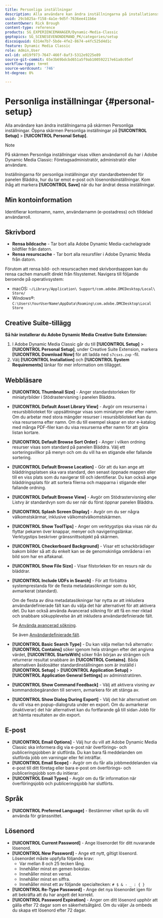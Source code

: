 ```yaml
---
title: Personliga inställningar
description: Alla användare kan ändra inställningarna på installationsskärmen för Adobe Dynamic Media Classic.
uuid: 29cb825a-f158-4a1e-9d5f-7636ee411b6e
contentOwner: Rick Brough
content-type: reference
products: SG_EXPERIENCEMANAGER/Dynamic-Media-Classic
geptopics: SG_SCENESEVENONDEMAND_PK/categories/setup
discoiquuid: 6314e7b7-5bde-4fe2-8674-e4fc525d4d1c
feature: Dynamic Media Classic
role: Admin,User
exl-id: a019f973-7647-466f-8af3-5312e9225e89
source-git-commit: 65e3b69bdcbd651a5f9ab100592217e61a8c05ef
workflow-type: tm+mt
source-wordcount: '746'
ht-degree: 0%

---
```


# Personliga inställningar {#personal-setup}

Alla användare kan ändra inställningarna på skärmen Personliga inställningar. Öppna skärmen Personliga inställningar på **[!UICONTROL Setup]** > **[!UICONTROL Personal Setup]**.

>[!NOTE]
>
>På skärmen Personliga inställningar visas vilken användarroll du har i Adobe Dynamic Media Classic: Företagsadministratör, administratör eller användare.

Inställningarna för personliga inställningar styr standardbeteendet för panelen Bläddra, hur du tar emot e-post och lösenordsinställningar. Kom ihåg att markera **[!UICONTROL Save]** när du har ändrat dessa inställningar.

## Min kontoinformation

Identifierar kontonamn, namn, användarnamn (e-postadress) och tilldelad användarroll.

## Skrivbord

* **Rensa bildcache** - Tar bort alla Adobe Dynamic Media-cachelagrade bildfiler från datorn.
* **Rensa resurscache** - Tar bort alla resursfiler i Adobe Dynamic Media från datorn.

Förutom att rensa bild- och resurscachen med skrivbordsappen kan du rensa cachen manuellt direkt från filsystemet. Navigera till följande beroende på operativsystem:

* macOS: `~/Library/Application\ Support/com.adobe.DMCDesktop/Local\ Store/`
* Windows®: `C:\Users\YourUserName\AppData\Roaming\com.adobe.DMCDesktop\Local Store`

## Creative Suite-tillägg

**Så här installerar du Adobe Dynamic Media Creative Suite Extension:**

1. I Adobe Dynamic Media Classic går du till **[!UICONTROL Setup]** > **[!UICONTROL Personal Setup]**, under Creative Suite Extension, markera **[!UICONTROL Download Now]** för att ladda ned `s7csxs.zxp` -fil.
1. Välj **[!UICONTROL Installation]** och **[!UICONTROL System Requirements]** länkar för mer information om tillägget.

<!--    A readme file is included at the root of the unzipped file to provide you with additional information about the extension.

1. Depending on your installed operating system, do one of the following: -->

<!-- #### Windows

|If you are running|Do this|
|--- |--- |
|Adobe Illustrator 18 in Adobe Creative Cloud 2014|<ul><li>From the root of the unzipped folder, select CC-2014.</li><li>Depending on the bit version of Adobe Illustrator that you are using, select win32 or win64.</li><li>Select libraries > flame, and then copy `aflame.dll` to Adobe Illustrator's executable folder. For example, `C:\Program Files\Adobe\Adobe Illustrator CC 2014\Support Files\Contents\Windows`. </li></ul><br/>**Note**: This example path is for the 64-bit location; the 32-bit location may fall under Program Files (x86) instead. <br/><ul><li>Return to the same libraries folder, select flamingo, and then copy `aflamingo.dll` to the same Adobe Illustrator executable folder that you used in the previous step. </li><li>Return to the win32 or win64 folder that you selected in step 2, and then copy `AdobeS7FXGFileFormat.aip` to Adobe Illustrator's plug-ins folder. For example, `C:\Program Files\Adobe\Adobe Illustrator CC 2014\Plug-ins\Illustrator Formats`. </li></ul> <br/>**Note**: This example path is for the 64-bit location; the 32-bit location may fall under Program Files (x86) instead.|
|Adobe Illustrator 17 in Adobe Creative Cloud|<ul><li>From the root of the unzipped folder, select CC. </li><li>Depending on the bit version of Adobe Illustrator that you are using, select win32 or win64.</li><li> Copy `AdobeS7FXGFileFormat.aip` to Adobe Illustrator's plug-ins folder. For example, `C:\Program Files\Adobe\Adobe Illustrator CC (64 Bit)\Plug-ins\Illustrator Formats`.</li></ul><br/>**Note**: This example path is for the 64-bit location; the 32-bit location may fall under Program Files (x86) instead.|
|Adobe Illustrator 16 in Adobe Creative Suite 6|<ul><li>From the root of the unzipped folder, select 6.0. </li><li>Depending on the bit version of Adobe Illustrator that you are using, select win32 or win64. </li><li>Copy AdobeS7FXGFileFormat.aip to Adobe Illustrator's plug-ins folder. For example, `C:\Program Files\Adobe\Adobe Illustrator CS6 (64 Bit)\Plug-ins\Illustrator Formats`.</li></ul><br/>**Note**: This example path is for the 64-bit location; the 32-bit location may fall under Program Files (x86) instead.|

#### Mac

|If you are running|Do this|
|--- |--- |
|Adobe Illustrator 18 in Adobe Creative Cloud 2014|<ul><li>From the root of the unzipped folder, select CC-2014 > mac64.</li><li>Select libraries > flame, and then copy the `aflame.framework` folder to Adobe Illustrator package contents folder. For example, `/Applications/Adobe Illustrator CC 2014/ Illustrator.app/Contents/Frameworks/`. (To open Adobe Illustrator’s package contents folder, right-select on the Adobe illustrator CC 2014 icon and select Show Package Contents from context menu).</li><li>Return to the same libraries folder, select `flamingo`, and then copy the `aflamingo.framework` folder to the same Adobe Illustrator package contents folder that you used in the previous step.</li><li>Return to the mac64 folder that you selected in step 1, and then copy the `AdobeS7FXGFileFormat.aip` folder to Adobe Illustrator’s plug-in folder. For example, `/Applications/Adobe Illustrator CC 2014/Plug-ins/Illustrator Formats/`.</li></ul><br/>|
|Adobe Illustrator 17 in Adobe Creative Cloud|<ul><li>From the root of the unzipped folder, select CC > mac64</li><li>Copy the `AdobeS7FXGFileFormat.aip` folder to Adobe Illustrator’s plug-in folder. For example, `/Applications/Adobe Illustrator CC/Plug-ins/Illustrator Formats/`.</li></ul><br/>|
|Adobe Illustrator 16 in Adobe Creative Suite 6|<ul><li>From the root of the unzipped folder, select 6.0 > mac64</li><li>Copy the `AdobeS7FXGFileFormat.aip` folder to Adobe Illustrator’s plug-in folder. For example, `/Applications/Adobe Illustrator CS6/Plug-ins/Illustrator Formats/`.</li></ul>|

The plug-in is now available for you to use in Adobe Illustrator. -->

## Webbläsare

* **[!UICONTROL Thumbnail Size]** - Anger standardstorleken för miniatyrbilder i Stödrastervisning i panelen Bläddra.
* **[!UICONTROL Default Asset Library View]** - Avgör om resurserna i resursbiblioteket för uppsättningar visas som miniatyrer eller efter namn. Om du arbetar med stora mängder resurser i resursbiblioteket kan du visa resurserna efter namn. Om du till exempel skapar en stor e-katalog med många PDF-filer kan du visa resurserna efter namn för att göra listan kortare.
* **[!UICONTROL Default Browse Sort Order]** - Anger i vilken ordning resurser visas som standard på panelen Bläddra. Välj ett sorteringsvillkor på menyn och om du vill ha en stigande eller fallande sortering.
* **[!UICONTROL Default Browse Location]** - Gör att du kan ange att bläddringsplatsen ska vara standard, den senast öppnade mappen eller till en viss plats som du navigerar till och identifierar. Du kan också ange bläddringsplats för att sortera filerna och mapparna i stigande eller fallande ordning.
* **[!UICONTROL Default Browse View]** - Avgör om Stödrastervisning eller Listvy är standardvyn som du ser när du först öppnar panelen Bläddra.
* **[!UICONTROL Splash Screen Display]** - Avgör om du ser några välkomstskärmar, inklusive välkomstvälkomstskärmen.
* **[!UICONTROL Show ToolTips]** - Anger om verktygstips ska visas när du flyttar pekaren över knappar, menyer och navigeringslänkar. Verktygstips beskriver gränssnittsobjekt på skärmen.
* **[!UICONTROL Checkerboard Background]** - Visar ett schackbrädlager bakom bilder så att du enkelt kan se de genomskinliga områdena i en bild som har en alfakanal.
* **[!UICONTROL Show File Size]** - Visar filstorleken för en resurs när du bläddrar.
* **[!UICONTROL Include UDFs in Search]** - För att förbättra systemprestanda för de flesta metadatasökningar som du kör, avmarkerat (standard).

   Om de flesta av dina metadatasökningar har nytta av att inkludera användardefinierade fält kan du välja det här alternativet för att aktivera det. Du kan också använda Avancerad sökning för att få en mer riktad och snabbare sökupplevelse än att inkludera användardefinierade fält.

   Se [Använda avancerad sökning](searching-assets.md#conducting_an_advanced_search).

   Se även [Användardefinierade fält](application-setup.md#user_defined_fields).

* **[!UICONTROL Basic Search Type]** - Du kan välja mellan två alternativ: **[!UICONTROL Contains]** söker igenom hela strängen efter det angivna värdet, **[!UICONTROL StartsWith]** söker från början av strängen och returnerar resultat snabbare än **[!UICONTROL Contains]**. Båda alternativen åsidosätter standardinställningen som är inställd i **[!UICONTROL Setup]** > **[!UICONTROL Application Setup]** > **[!UICONTROL Application General Settings]** av administratören.
* **[!UICONTROL Show Command Feedback]** - Välj att aktivera visning av kommandobegäranden till servern, avmarkera för att stänga av.
* **[!UICONTROL Show Dialog During Export]** - Välj det här alternativet om du vill visa en popup-dialogruta under en export. Om du avmarkerar (inaktiverar) det här alternativet kan du fortfarande gå till sidan Jobb för att hämta resultaten av din export.

## E-post

* **[!UICONTROL Email Options]** - Välj hur du vill att Adobe Dynamic Media Classic ska informera dig via e-post när överförings- och publiceringsjobben är slutförda. Du kan bara få meddelanden om slutförda jobb om varningar eller fel inträffar.
* **[!UICONTROL Email Scope]** - Avgör om du får alla jobbmeddelanden via e-post till ditt företag eller bara e-post om överförings- och publiceringsjobb som du initierar.
* **[!UICONTROL Email Types]** - Avgör om du får information när överföringsjobb och publiceringsjobb har slutförts.

## Språk

* **[!UICONTROL Preferred Language]** - Bestämmer vilket språk du vill använda för gränssnittet.

## Lösenord

* **[!UICONTROL Current Password]** - Ange lösenordet för ditt nuvarande lösenord.
* **[!UICONTROL New Password]** - Ange ett nytt, giltigt lösenord. Lösenordet måste uppfylla följande krav:
   * Var mellan 8 och 25 tecken lång.
   * Innehåller minst en gemen bokstav.
   * Innehåller minst en versal.
   * Innehåller minst en siffra.
   * Innehåller minst ett av följande specialtecken: `# $ & - _ : { }`
* **[!UICONTROL Re-Type Password]** - Ange det nya lösenordet igen för att bekräfta att du har angett det korrekt.
* **[!UICONTROL Password Expiration]** - Anger om ditt lösenord upphör att gälla efter 72 dagar som en säkerhetsåtgärd. Om du väljer Ja ombeds du skapa ett lösenord efter 72 dagar.

